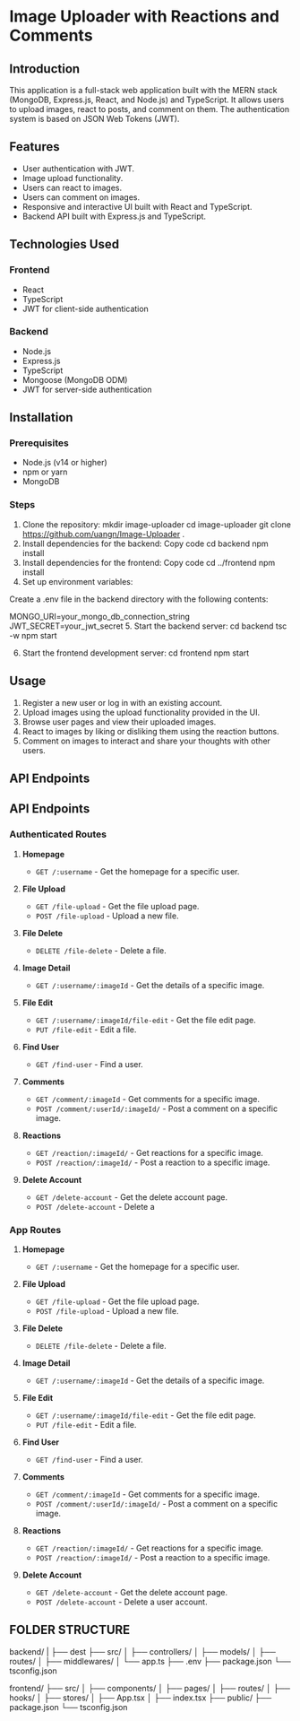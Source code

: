 # Image Uploader with Reactions and Comments

## Introduction

This application is a full-stack web application built with the MERN stack (MongoDB, Express.js, React, and Node.js) and TypeScript. It allows users to upload images, react to posts, and comment on them. The authentication system is based on JSON Web Tokens (JWT).

## Features

- User authentication with JWT.
- Image upload functionality.
- Users can react to images.
- Users can comment on images.
- Responsive and interactive UI built with React and TypeScript.
- Backend API built with Express.js and TypeScript.

## Technologies Used

### Frontend

- React
- TypeScript
- JWT for client-side authentication

### Backend

- Node.js
- Express.js
- TypeScript
- Mongoose (MongoDB ODM)
- JWT for server-side authentication

## Installation

### Prerequisites

- Node.js (v14 or higher)
- npm or yarn
- MongoDB

### Steps

1. Clone the repository:
   mkdir image-uploader
   cd image-uploader
   git clone https://github.com/uangn/Image-Uploader .
2. Install dependencies for the backend:
   Copy code
   cd backend
   npm install
3. Install dependencies for the frontend:
   Copy code
   cd ../frontend
   npm install
4. Set up environment variables:

Create a .env file in the backend directory with the following contents:

MONGO_URI=your_mongo_db_connection_string
JWT_SECRET=your_jwt_secret 5. Start the backend server:
cd backend
tsc -w
npm start

6. Start the frontend development server:
   cd frontend
   npm start

## Usage

1. Register a new user or log in with an existing account.
2. Upload images using the upload functionality provided in the UI.
3. Browse user pages and view their uploaded images.
4. React to images by liking or disliking them using the reaction buttons.
5. Comment on images to interact and share your thoughts with other users.

## API Endpoints

## API Endpoints

### Authenticated Routes

1. **Homepage**

   - `GET /:username` - Get the homepage for a specific user.

2. **File Upload**

   - `GET /file-upload` - Get the file upload page.
   - `POST /file-upload` - Upload a new file.

3. **File Delete**

   - `DELETE /file-delete` - Delete a file.

4. **Image Detail**

   - `GET /:username/:imageId` - Get the details of a specific image.

5. **File Edit**

   - `GET /:username/:imageId/file-edit` - Get the file edit page.
   - `PUT /file-edit` - Edit a file.

6. **Find User**

   - `GET /find-user` - Find a user.

7. **Comments**

   - `GET /comment/:imageId` - Get comments for a specific image.
   - `POST /comment/:userId/:imageId/` - Post a comment on a specific image.

8. **Reactions**

   - `GET /reaction/:imageId/` - Get reactions for a specific image.
   - `POST /reaction/:imageId/` - Post a reaction to a specific image.

9. **Delete Account**
   - `GET /delete-account` - Get the delete account page.
   - `POST /delete-account` - Delete a

### App Routes

1. **Homepage**

   - `GET /:username` - Get the homepage for a specific user.

2. **File Upload**

   - `GET /file-upload` - Get the file upload page.
   - `POST /file-upload` - Upload a new file.

3. **File Delete**

   - `DELETE /file-delete` - Delete a file.

4. **Image Detail**

   - `GET /:username/:imageId` - Get the details of a specific image.

5. **File Edit**

   - `GET /:username/:imageId/file-edit` - Get the file edit page.
   - `PUT /file-edit` - Edit a file.

6. **Find User**

   - `GET /find-user` - Find a user.

7. **Comments**

   - `GET /comment/:imageId` - Get comments for a specific image.
   - `POST /comment/:userId/:imageId/` - Post a comment on a specific image.

8. **Reactions**

   - `GET /reaction/:imageId/` - Get reactions for a specific image.
   - `POST /reaction/:imageId/` - Post a reaction to a specific image.

9. **Delete Account**
   - `GET /delete-account` - Get the delete account page.
   - `POST /delete-account` - Delete a user account.

## FOLDER STRUCTURE

backend/
|
├── dest
├── src/
│ ├── controllers/
│ ├── models/
│ ├── routes/
│ ├── middlewares/
│ └── app.ts
├── .env
├── package.json
└── tsconfig.json

frontend/
├── src/
│ ├── components/
│ ├── pages/
│ ├── routes/
│ ├── hooks/
│ ├── stores/
│ ├── App.tsx
│ ├── index.tsx
├── public/
├── package.json
└── tsconfig.json
